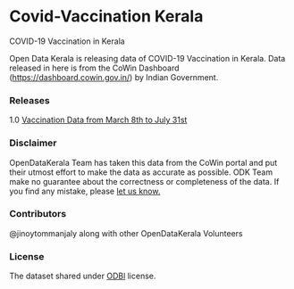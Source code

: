 # Covid-Vaccination Kerala
COVID-19 Vaccination in Kerala

Open Data Kerala is releasing data of COVID-19 Vaccination in Kerala. Data released in here is from the CoWin Dashboard (https://dashboard.cowin.gov.in/) by Indian Government.

### Releases
1.0 [Vaccination Data from March 8th to July 31st](https://github.com/opendatakerala/Covid-Vaccination/releases/tag/1.0)

### Disclaimer 
OpenDataKerala Team has taken this data from the CoWin portal and put their utmost effort to make the data as accurate as possible. ODK Team make no guarantee about the correctness or completeness of the data. If you find any mistake, please [let us know.](https://github.com/opendatakerala/Covid-Vaccination/issues)

### Contributors
@jinoytommanjaly along with other OpenDataKerala Volunteers

### License
The dataset shared under [ODBl](http://opendatacommons.org/licenses/odbl/) license.
